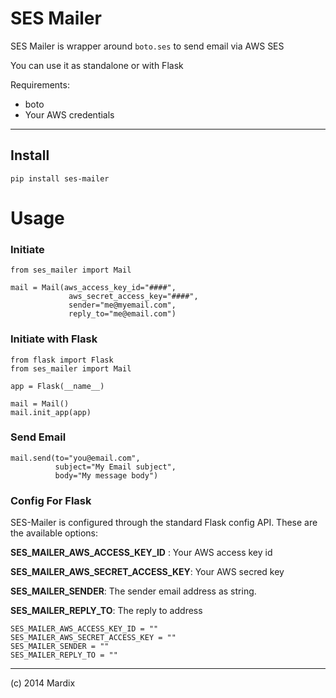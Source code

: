 # SES Mailer

SES Mailer is wrapper around `boto.ses` to send email via AWS SES

You can use it as standalone or with Flask

Requirements:

- boto
- Your AWS credentials

---

## Install

    pip install ses-mailer

# Usage

### Initiate

    from ses_mailer import Mail

    mail = Mail(aws_access_key_id="####",
                 aws_secret_access_key="####",
                 sender="me@myemail.com",
                 reply_to="me@email.com")

### Initiate with Flask

    from flask import Flask
    from ses_mailer import Mail

    app = Flask(__name__)

    mail = Mail()
    mail.init_app(app)


### Send Email

    mail.send(to="you@email.com",
              subject="My Email subject",
              body="My message body")


### Config For Flask

SES-Mailer is configured through the standard Flask config API.
These are the available options:

**SES_MAILER_AWS_ACCESS_KEY_ID** : Your AWS access key id

**SES_MAILER_AWS_SECRET_ACCESS_KEY**: Your AWS secred key

**SES_MAILER_SENDER**: The sender email address as string.

**SES_MAILER_REPLY_TO**: The reply to address


    SES_MAILER_AWS_ACCESS_KEY_ID = ""
    SES_MAILER_AWS_SECRET_ACCESS_KEY = ""
    SES_MAILER_SENDER = ""
    SES_MAILER_REPLY_TO = ""

---

(c) 2014 Mardix

